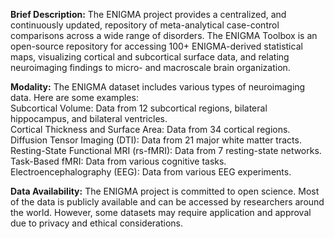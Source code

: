 **Brief Description:** The ENIGMA project provides a centralized, and continuously updated, repository of meta-analytical case-control comparisons across a wide range of disorders. The ENIGMA Toolbox is an open-source repository for accessing 100+ ENIGMA-derived statistical maps, visualizing cortical and subcortical surface data, and relating neuroimaging findings to micro- and macroscale brain organization.

**Modality:** The ENIGMA dataset includes various types of neuroimaging data. Here are some examples:<br>
Subcortical Volume: Data from 12 subcortical regions, bilateral hippocampus, and bilateral ventricles.<br>
Cortical Thickness and Surface Area: Data from 34 cortical regions.<br>
Diffusion Tensor Imaging (DTI): Data from 21 major white matter tracts.<br>
Resting-State Functional MRI (rs-fMRI): Data from 7 resting-state networks.<br>
Task-Based fMRI: Data from various cognitive tasks.<br>
Electroencephalography (EEG): Data from various EEG experiments.<br>

**Data Availability:** The ENIGMA project is committed to open science. Most of the data is publicly available and can be accessed by researchers around the world. However, some datasets may require application and approval due to privacy and ethical considerations.
